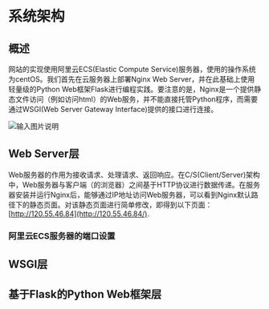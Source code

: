# 系统架构

## 概述

网站的实现使用阿里云ECS(Elastic Compute Service)服务器，使用的操作系统为centOS。我们首先在云服务器上部署Nginx Web Server，并在此基础上使用轻量级的Python Web框架Flask进行编程实践。要注意的是，Nginx是一个提供静态文件访问（例如访问html）的Web服务，并不能直接托管Python程序，而需要通过WSGI(Web Server Gateway Interface)提供的接口进行连接。

![输入图片说明](https://imgconvert.csdnimg.cn/aHR0cHM6Ly9zdGF0aWMub3NjaGluYS5uZXQvdXBsb2Fkcy9pbWcvMjAxNzAzLzMwMTM1MTQ2X3l2M1YucG5n)



## Web Server层

Web服务器的作用为接收请求、处理请求、返回响应。在C/S(Client/Server)架构中，Web服务器与客户端（的浏览器）之间基于HTTP协议进行数据传递。在服务器安装并运行Nginx后，能够通过IP地址访问Web服务器，可以看到Nginx默认路径下的静态页面。对该静态页面进行简单修改，即得到以下页面：[http://120.55.46.84](http://120.55.46.84/). 



### 阿里云ECS服务器的端口设置





## WSGI层





## 基于Flask的Python Web框架层

